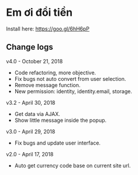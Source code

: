 # Em ơi đổi tiền
Install here: https://goo.gl/6hH6pP

## Change logs
v4.0 - October 21, 2018
* Code refactoring, more objective.
* Fix bugs not auto convert from user selection.
* Remove message function.
* New permission: identity, identity.email, storage.
     
v3.2 - April 30, 2018
* Get data via AJAX.
* Show little message inside the popup.

v3.0 - April 29, 2018
* Fix bugs and update user interface.

v2.0 - April 17, 2018
* Auto get currency code base on current site url.
